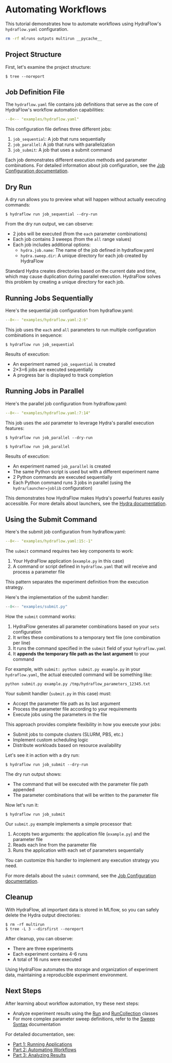 # Automating Workflows

This tutorial demonstrates how to automate workflows using HydraFlow's `hydraflow.yaml` configuration.

```bash exec="1" workdir="examples"
rm -rf mlruns outputs multirun __pycache__
```

## Project Structure

First, let's examine the project structure:

```console exec="1" workdir="examples" result="nohighlight"
$ tree --noreport
```

## Job Definition File

The `hydraflow.yaml` file contains job definitions that serve as the core of HydraFlow's workflow automation capabilities:

```yaml title="hydraflow.yaml" linenums="1"
--8<-- "examples/hydraflow.yaml"
```

This configuration file defines three different jobs:

1. `job_sequential`: A job that runs sequentially
2. `job_parallel`: A job that runs with parallelization
3. `job_submit`: A job that uses a submit command

Each job demonstrates different execution methods and parameter combinations. For detailed information about job configuration, see the [Job Configuration documentation](../part2-advanced/job-configuration.md).

## Dry Run

A dry run allows you to preview what will happen without actually executing commands:

```console exec="1" source="console" workdir="examples"
$ hydraflow run job_sequential --dry-run
```

From the dry run output, we can observe:

- 2 jobs will be executed (from the `each` parameter combinations)
- Each job contains 3 sweeps (from the `all` range values)
- Each job includes additional options:
    - `hydra.job.name`: The name of the job defined in hydraflow.yaml
    - `hydra.sweep.dir`: A unique directory for each job created by HydraFlow

Standard Hydra creates directories based on the current date and time, which may cause duplication during parallel execution.
HydraFlow solves this problem by creating a unique directory for each job.

## Running Jobs Sequentially

Here's the sequential job configuration from hydraflow.yaml:

```yaml
--8<-- "examples/hydraflow.yaml:2:6"
```

This job uses the `each` and `all` parameters
to run multiple configuration combinations in sequence:

```console exec="1" source="console" workdir="examples"
$ hydraflow run job_sequential
```

Results of execution:

- An experiment named `job_sequential` is created
- 2×3=6 jobs are executed sequentially
- A progress bar is displayed to track completion

## Running Jobs in Parallel

Here's the parallel job configuration from hydraflow.yaml:

```yaml
--8<-- "examples/hydraflow.yaml:7:14"
```

This job uses the `add` parameter to leverage Hydra's parallel execution features:

```console exec="1" source="console" workdir="examples"
$ hydraflow run job_parallel --dry-run
```

```console exec="1" source="console" workdir="examples"
$ hydraflow run job_parallel
```

Results of execution:

- An experiment named `job_parallel` is created
- The same Python script is used but with a different experiment name
- 2 Python commands are executed sequentially
- Each Python command runs 3 jobs in parallel (using the `hydra/launcher=joblib` configuration)

This demonstrates how HydraFlow makes Hydra's powerful features easily accessible. For more details about launchers, see the [Hydra documentation](https://hydra.cc/docs/plugins/joblib_launcher/).

## Using the Submit Command

Here's the submit job configuration from hydraflow.yaml:

```yaml
--8<-- "examples/hydraflow.yaml:15:-1"
```

The `submit` command requires two key components to work:

1. Your HydraFlow application (`example.py` in this case)
2. A command or script defined in `hydraflow.yaml` that will receive and process a parameter file

This pattern separates the experiment definition from the execution strategy.

Here's the implementation of the submit handler:

```python title="submit.py" linenums="1"
--8<-- "examples/submit.py"
```

How the `submit` command works:

1. HydraFlow generates all parameter combinations based on your `sets` configuration
2. It writes these combinations to a temporary text file (one combination per line)
3. It runs the command specified in the `submit` field of your `hydraflow.yaml`
4. It **appends the temporary file path as the last argument** to your command

For example, with `submit: python submit.py example.py` in your `hydraflow.yaml`,
the actual executed command will be something like:
```
python submit.py example.py /tmp/hydraflow_parameters_12345.txt
```

Your submit handler (`submit.py` in this case) must:

- Accept the parameter file path as its last argument
- Process the parameter file according to your requirements
- Execute jobs using the parameters in the file

This approach provides complete flexibility in how you execute your jobs:

- Submit jobs to compute clusters (SLURM, PBS, etc.)
- Implement custom scheduling logic
- Distribute workloads based on resource availability

Let's see it in action with a dry run:

```console exec="1" source="console" workdir="examples"
$ hydraflow run job_submit --dry-run
```

The dry run output shows:

- The command that will be executed with the parameter file path appended
- The parameter combinations that will be written to the parameter file

Now let's run it:

```console exec="1" source="console" workdir="examples"
$ hydraflow run job_submit
```

Our `submit.py` example implements a simple processor that:

1. Accepts two arguments: the application file (`example.py`) and the parameter file
2. Reads each line from the parameter file
3. Runs the application with each set of parameters sequentially

You can customize this handler to implement any execution strategy you need.

For more details about the `submit` command, see the [Job Configuration documentation](../part2-advanced/job-configuration.md#submit).

## Cleanup

With HydraFlow, all important data is stored in MLflow, so you can safely delete the Hydra output directories:

```console exec="1" workdir="examples" result="nohighlight"
$ rm -rf multirun
$ tree -L 3 --dirsfirst --noreport
```

After cleanup, you can observe:

- There are three experiments
- Each experiment contains 4-6 runs
- A total of 16 runs were executed

Using HydraFlow automates the storage and organization of experiment data, maintaining a reproducible experiment environment.

## Next Steps

After learning about workflow automation, try these next steps:

- Analyze experiment results using the [Run](../part3-analysis/run-class.md) and [RunCollection](../part3-analysis/run-collection.md) classes
- For more complex parameter sweep definitions, refer to the [Sweep Syntax](../part2-advanced/sweep-syntax.md) documentation

For detailed documentation, see:

- [Part 1: Running Applications](../part1-applications/index.md)
- [Part 2: Automating Workflows](../part2-advanced/index.md)
- [Part 3: Analyzing Results](../part3-analysis/index.md)